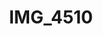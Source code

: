 ---
pid: '180'
layout: bg-photos
title: IMG_4510
filename: IMG_4563.jpg
caption: 
previous_pid: '179'
next_pid: '181'
permalink: "/photos/180.html"
---